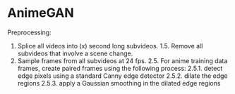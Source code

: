 # AnimeGAN
Preprocessing:
1. Splice all videos into (x) second long subvideos. 
1.5. Remove all subvideos that involve a scene change.
2. Sample frames from all subvideos at 24 fps.
2.5. For anime training data frames, create paired frames using the following process:
2.5.1.  detect edge pixels using a standard Canny edge detector
2.5.2.  dilate the edge regions
2.5.3. apply a Gaussian smoothing in the dilated edge regions
    
    
